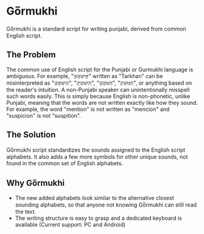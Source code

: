 # Go̅rmukhi
Go̅rmukhi is a standard script for writing punjabi, derived from common English script.

## The Problem
The common use of English script for the Punjabi or Gurmukhi language is ambiguous. For example, "ਤਰਖਾਣ" written as "Tarkhan" can be misinterpreted as "ਤਰਖਾਨ", "ਟਰਖਾਨ", "ਤਰਖਨ", "ਟਰਖਨ", or anything based on the reader's intuition. A non-Punjabi speaker can unintentionally misspell such words easily.  This is simply because English is non-phonetic, unlike Punjabi, meaning that the words are not written exactly like how they sound. For example, the word "mention" is not written as "mencion" and "suspicion" is not "suspition".

## The Solution
Go̅rmukhi script standardizes the sounds assigned to the English script alphabets. It also adds a few more symbols for other unique sounds, not found in the common set of English alphabets.

## Why Go̅rmukhi
- The new added alphabets look similar to the alternative closest sounding alphabets, so that anyone not knowing Go̅rmukhi can still read the text.
- The writing structure is easy to grasp and a dedicated keyboard is available (Current support: PC and Android)
